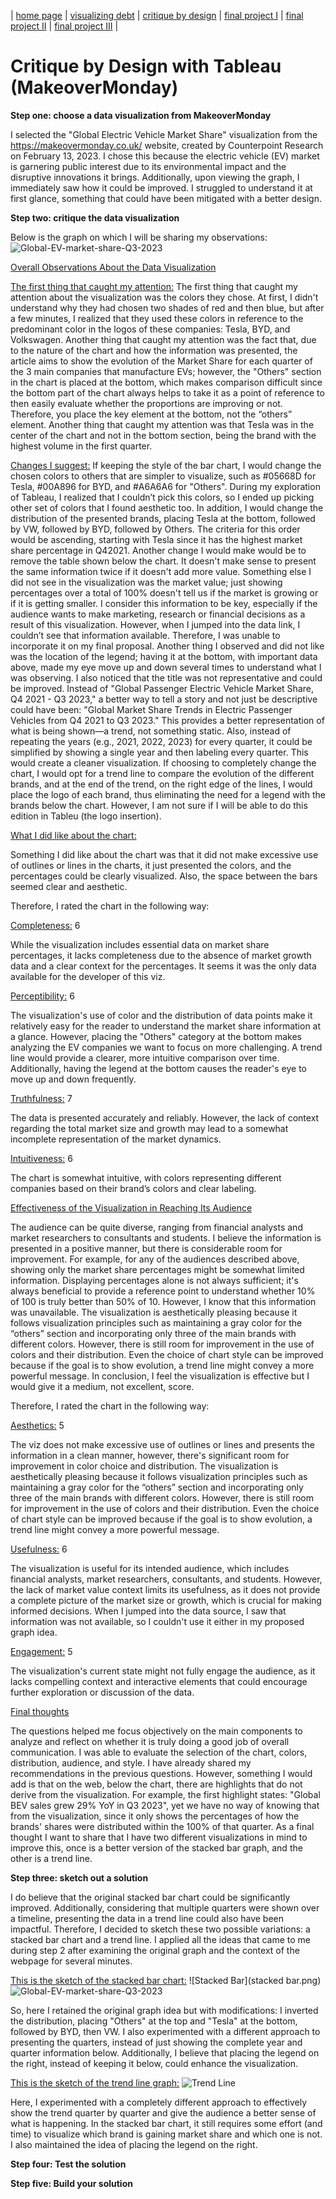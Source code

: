 | [home page](https://cmustudent.github.io/tswd-portfolio-templates/) | [visualizing debt](visualizing-government-debt) | [critique by design](critique-by-design) | [final project I](final-project-part-one) | [final project II](final-project-part-two) | [final project III](final-project-part-three) |

# Critique by Design with Tableau (MakeoverMonday)

**Step one: choose a data visualization from MakeoverMonday**

I selected the "Global Electric Vehicle Market Share" visualization from the https://makeovermonday.co.uk/ website, created by Counterpoint Research on February 13, 2023. I chose this because the electric vehicle (EV) market is garnering public interest due to its environmental impact and the disruptive innovations it brings. Additionally, upon viewing the graph, I immediately saw how it could be improved. I struggled to understand it at first glance, something that could have been mitigated with a better design.

**Step two: critique the data visualization**

Below is the graph on which I will be sharing my observations:
![Global-EV-market-share-Q3-2023](Global-EV-market-share-Q3-2023.png)


<u>Overall Observations About the Data Visualization</u>

<u>The first thing that caught my attention:</u>
The first thing that caught my attention about the visualization was the colors they chose. At first, I didn't understand why they had chosen two shades of red and then blue, but after a few minutes, I realized that they used these colors in reference to the predominant color in the logos of these companies: Tesla, BYD, and Volkswagen.
Another thing that caught my attention was the fact that, due to the nature of the chart and how the information was presented, the article aims to show the evolution of the Market Share for each quarter of the 3 main companies that manufacture EVs; however, the "Others" section in the chart is placed at the bottom, which makes comparison difficult since the bottom part of the chart always helps to take it as a point of reference to then easily evaluate whether the proportions are improving or not. Therefore, you place the key element at the bottom, not the “others” element. Another thing that caught my attention was that Tesla was in the center of the chart and not in the bottom section, being the brand with the highest volume in the first quarter.

<u>Changes I suggest:</u>
If keeping the style of the bar chart, I would change the chosen colors to others that are simpler to visualize, such as #05668D for Tesla, #00A896 for BYD, and #A6A6A6 for "Others". During my exploration of Tableau, I realized that I couldn’t pick this colors, so I ended up picking other set of colors that I found aesthetic too. In addition, I would change the distribution of the presented brands, placing Tesla at the bottom, followed by VW, followed by BYD, followed by Others. The criteria for this order would be ascending, starting with Tesla since it has the highest market share percentage in Q42021.
Another change I would make would be to remove the table shown below the chart. It doesn't make sense to present the same information twice if it doesn't add more value.
Something else I did not see in the visualization was the market value; just showing percentages over a total of 100% doesn't tell us if the market is growing or if it is getting smaller. I consider this information to be key, especially if the audience wants to make marketing, research or financial decisions as a result of this visualization. However, when I jumped into the data link, I couldn’t see that information available. Therefore, I was unable to incorporate it on my final proposal.
Another thing I observed and did not like was the location of the legend; having it at the bottom, with important data above, made my eye move up and down several times to understand what I was observing.
I also noticed that the title was not representative and could be improved. Instead of "Global Passenger Electric Vehicle Market Share, Q4 2021 - Q3 2023," a better way to tell a story and not just be descriptive could have been: "Global Market Share Trends in Electric Passenger Vehicles from Q4 2021 to Q3 2023." This provides a better representation of what is being shown—a trend, not something static.
Also, instead of repeating the years (e.g., 2021, 2022, 2023) for every quarter, it could be simplified by showing a single year and then labeling every quarter. This would create a cleaner visualization.
If choosing to completely change the chart, I would opt for a trend line to compare the evolution of the different brands, and at the end of the trend, on the right edge of the lines, I would place the logo of each brand, thus eliminating the need for a legend with the brands below the chart. However, I am not sure if I will be able to do this edition in Tableu (the logo insertion).

<u>What I did like about the chart:</u>

Something I did like about the chart was that it did not make excessive use of outlines or lines in the charts, it just presented the colors, and the percentages could be clearly visualized. Also, the space between the bars seemed clear and aesthetic.

Therefore, I rated the chart in the following way:

<u>Completeness:</u> 6

While the visualization includes essential data on market share percentages, it lacks completeness due to the absence of market growth data and a clear context for the percentages. It seems it was the only data available for the developer of this viz.

<u>Perceptibility:</u> 6

The visualization's use of color and the distribution of data points make it relatively easy for the reader to understand the market share information at a glance. However, placing the "Others" category at the bottom makes analyzing the EV companies we want to focus on more challenging. A trend line would provide a clearer, more intuitive comparison over time. Additionally, having the legend at the bottom causes the reader's eye to move up and down frequently.

<u>Truthfulness:</u> 7

The data is presented accurately and reliably. However, the lack of context regarding the total market size and growth may lead to a somewhat incomplete representation of the market dynamics.

<u>Intuitiveness:</u> 6

The chart is somewhat intuitive, with colors representing different companies based on their brand’s colors and clear labeling.


<u>Effectiveness of the Visualization in Reaching Its Audience</u>

The audience can be quite diverse, ranging from financial analysts and market researchers to consultants and students. I believe the information is presented in a positive manner, but there is considerable room for improvement. For example, for any of the audiences described above, showing only the market share percentages might be somewhat limited information. Displaying percentages alone is not always sufficient; it's always beneficial to provide a reference point to understand whether 10% of 100 is truly better than 50% of 10. However, I know that this information was unavailable. The visualization is aesthetically pleasing because it follows visualization principles such as maintaining a gray color for the “others” section and incorporating only three of the main brands with different colors. However, there is still room for improvement in the use of colors and their distribution. Even the choice of chart style can be improved because if the goal is to show evolution, a trend line might convey a more powerful message. In conclusion, I feel the visualization is effective but I would give it a medium, not excellent, score.

Therefore, I rated the chart in the following way:

<u>Aesthetics:</u> 5

The viz does not make excessive use of outlines or lines and presents the information in a clean manner, however, there's significant room for improvement in color choice and distribution. The visualization is aesthetically pleasing because it follows visualization principles such as maintaining a gray color for the “others” section and incorporating only three of the main brands with different colors. However, there is still room for improvement in the use of colors and their distribution. Even the choice of chart style can be improved because if the goal is to show evolution, a trend line might convey a more powerful message.

<u>Usefulness:</u> 6

The visualization is useful for its intended audience, which includes financial analysts, market researchers, consultants, and students. However, the lack of market value context limits its usefulness, as it does not provide a complete picture of the market size or growth, which is crucial for making informed decisions. When I jumped into the data source, I saw that information was not available, so I couldn't use it either in my proposed graph idea.

<u>Engagement:</u> 5

The visualization's current state might not fully engage the audience, as it lacks compelling context and interactive elements that could encourage further exploration or discussion of the data.


<u>Final thoughts</u>

The questions helped me focus objectively on the main components to analyze and reflect on whether it is truly doing a good job of overall communication. I was able to evaluate the selection of the chart, colors, distribution, audience, and style. I have already shared my recommendations in the previous questions. However, something I would add is that on the web, below the chart, there are highlights that do not derive from the visualization. For example, the first highlight states: "Global BEV sales grew 29% YoY in Q3 2023", yet we have no way of knowing that from the visualization, since it only shows the percentages of how the brands' shares were distributed within the 100% of that quarter. As a final thought I want to share that I have two different visualizations in mind to improve this, once is a better version of the stacked bar graph, and the other is a trend line.

**Step three: sketch out a solution**

I do believe that the original stacked bar chart could be significantly improved. Additionally, considering that multiple quarters were shown over a timeline, presenting the data in a trend line could also have been impactful. Therefore, I decided to sketch these two possible variations: a stacked bar chart and a trend line. I applied all the ideas that came to me during step 2 after examining the original graph and the context of the webpage for several minutes.


<u>This is the sketch of the stacked bar chart:</u>
![Stacked Bar](stacked bar.png)
![Global-EV-market-share-Q3-2023](Global-EV-market-share-Q3-2023.png)

So, here I retained the original graph idea but with modifications: I inverted the distribution, placing "Others" at the top and "Tesla" at the bottom, followed by BYD, then VW. I also experimented with a different approach to presenting the quarters, instead of just showing the complete year and quarter information below. Additionally, I believe that placing the legend on the right, instead of keeping it below, could enhance the visualization.

<u>This is the sketch of the trend line graph:</u>
![Trend Line](trendline.png)

Here, I experimented with a completely different approach to effectively show the trend quarter by quarter and give the audience a better sense of what is happening. In the stacked bar chart, it still requires some effort (and time) to visualize which brand is gaining market share and which one is not. I also maintained the idea of placing the legend on the right.

**Step four: Test the solution**


**Step five: Build your solution**



